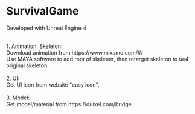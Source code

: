 # SurvivalGame

Developed with Unreal Engine 4

<br />
1. Animation, Skeleton: <br />
  Download animation from https://www.mixamo.com/#/ <br />
  Use MAYA software to add root of skeleton, then retarget skeleton to ue4 original skeleton.<br />
<br />
2. UI: <br />
  Get UI icon from website "easy icon".<br />
<br />
3. Model: <br />
  Get model/material from https://quixel.com/bridge.<br />
